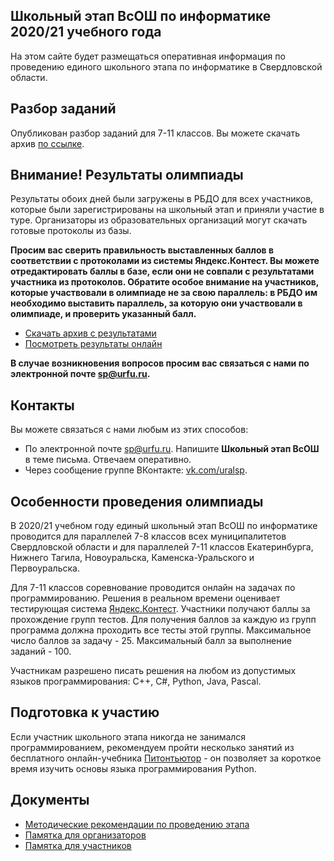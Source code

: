 ## Школьный этап ВсОШ по информатике 2020/21 учебного года

На этом сайте будет размещаться оперативная информация по проведению единого школьного этапа по информатике в Свердловской области.

## Разбор заданий

Опубликован разбор заданий для 7-11 классов. Вы можете скачать архив [по ссылке](https://github.com/alexbagirov/VsOSH-2020/raw/gh-pages/tutorials.zip).

## Внимание! Результаты олимпиады

Результаты обоих дней были загружены в РБДО для всех участников, которые были зарегистрированы на школьный этап и приняли участие в туре.
Организаторы из образовательных организаций могут скачать готовые протоколы из базы.

**Просим вас сверить правильность выставленных баллов в соответствии с протоколами из системы Яндекс.Контест. Вы можете отредактировать баллы
в базе, если они не совпали с результатами участника из протоколов. Обратите особое внимание на участников, которые участвовали в олимпиаде не
за свою параллель: в РБДО им необходимо выставить параллель, за которую они участвовали в олимпиаде, и проверить указанный балл.**

- [Скачать архив с результатами](https://github.com/alexbagirov/VsOSH-2020/raw/gh-pages/results.zip)
- [Посмотреть результаты онлайн](https://drive.google.com/drive/folders/1T4AB-24rYmmxEGYzxOpmBpF2xkeVQ9TQ?usp=sharing)

**В случае возникновения вопросов просим вас связаться с нами по электронной почте [sp@urfu.ru](mailto:sp@urfu.ru).**

## Контакты

Вы можете связаться с нами любым из этих способов:

- По электронной почте [sp@urfu.ru](mailto:sp@urfu.ru). Напишите **Школьный этап ВсОШ** в теме письма. Отвечаем оперативно.
- Через сообщение группе ВКонтакте: [vk.com/uralsp](vk.com/uralsp).

## Особенности проведения олимпиады

В 2020/21 учебном году единый школьный этап ВсОШ по информатике проводится для параллелей 7-8 классов всех муниципалитетов Свердловской области и для параллелей 7-11 классов Екатеринбурга, Нижнего Тагила, Новоуральска, Каменска-Уральского и Первоуральска.

Для 7-11 классов соревнование проводится онлайн на задачах по программированию. Решения в реальном времени оценивает тестирующая система [Яндекс.Контест](https://contest.yandex.ru). Участники получают баллы за прохождение групп тестов. Для получения баллов за каждую из групп программа должна проходить все тесты этой группы. Максимальное число баллов за задачу - 25. Максимальный балл за выполнение заданий - 100.

Участникам разрешено писать решения на любом из допустимых языков программирования: C++, C#, Python, Java, Pascal.

## Подготовка к участию

Если участник школьного этапа никогда не занимался программированием, рекомендуем пройти несколько занятий из бесплатного онлайн-учебника [Питонтьютор](https://pythontutor.ru) - он позволяет за короткое время изучить основы языка программирования Python.

## Документы

* [Методические рекомендации по проведению этапа](https://github.com/alexbagirov/roi-svx-school-2020/raw/gh-pages/method_recommendations.pdf)
* [Памятка для организаторов](https://docs.google.com/document/d/1vz380WiW112YVmbTJjWZjO0B5OYD8QjJxCG4pkmCpcI/edit)
* [Памятка для участников](https://docs.google.com/document/d/1Wzfod84aU-GpVGUFJdvARhkQ8LLx-w5kMxOQhFxdhjI/edit)
